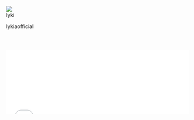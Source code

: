 <!DOCTYPE html>
<html lang="en" >
<head>
  <meta charset="UTF-8">
  <title>lykiaofficial | Home</title>
  <link rel='stylesheet' href='https://use.fontawesome.com/releases/v5.6.3/css/all.css'>
  <link rel="stylesheet" href="style.css">
</head>
<body>
<!-- partial:index.partial.html -->
<div class="container">
      <div class="cover-photo">
        <img src="https://cdn.discordapp.com/avatars/596073634938880005/3480e797519e84fab4524b7d79a3ef16.png?size=1024" class="profile">
      </div>
      <div class="profile-name">lyki</div>
      <p class="about">lykiaofficial<br></p>
      <div class="social">
	      <style>
    a {
     text-decoration: none;
    }
  </style>
        <i><a class="fab fa-spotify" href="https://open.spotify.com/user/31437s53qjwmftue3bzlzg4zptpe?si=f66d1651bad348c2&nd=1" target="_blank"></a></i>
        <i><a class="fab fa-github" href="https://github.com/lykiaofficial/" target="_blank"></a></i>
        <i><a class="fab fa-discord" href="https://discord.com/users/596073634938880005" target="_blank"></a></i>
        <i><a class="fas fa-at" href="mailto:lykiaofficiall@gmail.com"></a></i>		
	  </div>
	  <div class="ifame">
<iframe
  frameborder=""
  height="175"
  id="spotifyframe"
  src="player.html"
  width="500"
  scrolling="no"
  style="
  margin-top: 3em;
  margin-bottom: 3em;
  "
></iframe>
</div>
    </div>
<!-- partial -->
  
</body>
</html>
